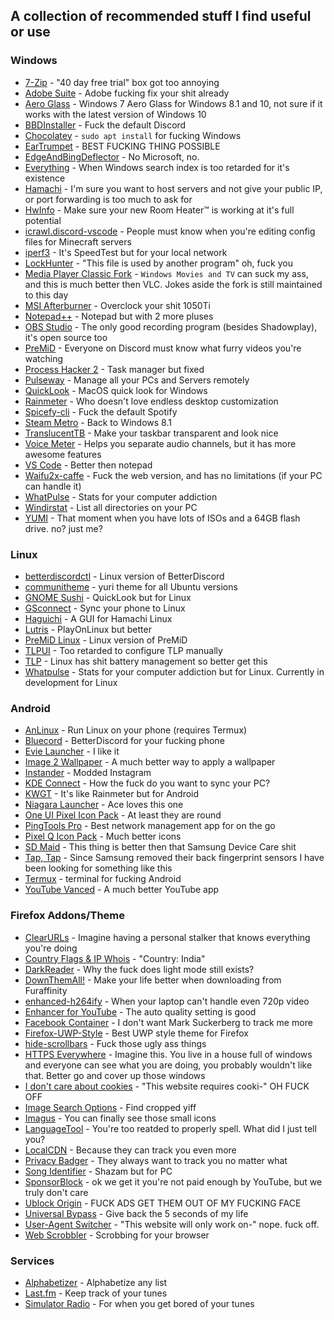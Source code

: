 ## A collection of recommended stuff I find useful or use

### Windows
* [7-Zip](https://7-zip.org) - "40 day free trial" box got too annoying
* [Adobe Suite](https://www.adobe.com) - Adobe fucking fix your shit already
* [Aero Glass](http://www.glass8.eu/) - Windows 7 Aero Glass for Windows 8.1 and 10, not sure if it works with the latest version of Windows 10
* [BBDInstaller](https://github.com/rauenzi/BBDInstaller/releases) - Fuck the default Discord
* [Chocolatey](https://chocolatey.org/) - `sudo apt install` for fucking Windows
* [EarTrumpet](https://www.microsoft.com/en-us/p/eartrumpet/9nblggh516xp?activetab=pivot:overviewtab) - BEST FUCKING THING POSSIBLE
* [EdgeAndBingDeflector](https://github.com/pulsejet/EdgeAndBingDeflector) - No Microsoft, no.
* [Everything](https://voidtools.com) - When Windows search index is too retarded for it's existence
* [Hamachi](https://vpn.net) - I'm sure you want to host servers and not give your public IP, or port forwarding is too much to ask for
* [HwInfo](https://www.hwinfo.com/) - Make sure your new Room Heater™️ is working at it's full potential
* [icrawl.discord-vscode](https://marketplace.visualstudio.com/items?itemName=icrawl.discord-vscode) - People must know when you're editing config files for Minecraft servers
* [iperf3](https://iperf.fr/) - It's SpeedTest but for your local network
* [LockHunter](https://lockhunter.com/) - "This file is used by another program" oh, fuck you
* [Media Player Classic Fork](https://github.com/clsid2/mpc-hc) - `Windows Movies and TV` can suck my ass, and this is much better then VLC. Jokes aside the fork is still maintained to this day
* [MSI Afterburner](https://www.msi.com/page/afterburner) - Overclock your shit 1050Ti
* [Notepad++](https://notepad-plus-plus.org/) - Notepad but with 2 more pluses
* [OBS Studio](https://obsproject.com/) - The only good recording program (besides Shadowplay), it's open source too
* [PreMiD](https://premid.app/) - Everyone on Discord must know what furry videos you're watching
* [Process Hacker 2](https://processhacker.sourceforge.io) - Task manager but fixed 
* [Pulseway](https://www.pulseway.com) - Manage all your PCs and Servers remotely
* [QuickLook](https://www.microsoft.com/en-us/p/quicklook/9nv4bs3l1h4s?activetab=pivot:overviewtab) - MacOS quick look for Windows
* [Rainmeter](https://www.rainmeter.net/) - Who doesn't love endless desktop customization
* [Spicefy-cli](https://github.com/khanhas/spicetify-cli/) - Fuck the default Spotify
* [Steam Metro](https://metroforsteam.com) - Back to Windows 8.1
* [TranslucentTB](https://www.microsoft.com/en-us/p/translucenttb/9pf4kz2vn4w9?activetab=pivot:overviewtab) - Make your taskbar transparent and look nice
* [Voice Meter](https://www.vb-audio.com/Voicemeeter/index.htm) - Helps you separate audio channels, but it has more awesome features
* [VS Code](https://code.visualstudio.com) - Better then notepad
* [Waifu2x-caffe](https://github.com/lltcggie/waifu2x-caffe) - Fuck the web version, and has no limitations (if your PC can handle it)
* [WhatPulse](https://whatpulse.org/) - Stats for your computer addiction
* [Windirstat](https://windirstat.net/download.html) - List all directories on your PC
* [YUMI](https://www.pendrivelinux.com/yumi-multiboot-usb-creator/) - That moment when you have lots of ISOs and a 64GB flash drive. no? just me?

### Linux
* [betterdiscordctl](https://gist.github.com/ObserverOfTime/d7e60eb9aa7fe837545c8cb77cf31172) - Linux version of BetterDiscord
* [communitheme](https://snapcraft.io/communitheme) - yuri theme for all Ubuntu versions
* [GNOME Sushi](https://www.omgubuntu.co.uk/2016/09/gnome-sushi-mac-quick-look-nautilus) - QuickLook but for Linux
* [GSconnect](https://gssconnect.org) - Sync your phone to Linux
* [Haguichi](https://www.haguichi.net/) - A GUI for Hamachi Linux
* [Lutris](https://lutris.net/) - PlayOnLinux but better
* [PreMiD Linux](https://github.com/PreMiD/Linux/releases) - Linux version of PreMiD
* [TLPUI](https://www.linuxuprising.com/2018/11/install-tlpui-in-ubuntu-or-linux-mint.html) - Too retarded to configure TLP manually
* [TLP](https://linrunner.de/en/tlp/docs/tlp-configuration.html#links) - Linux has shit battery management so better get this
* [Whatpulse](https://whatpulse.org/downloads/) - Stats for your computer addiction but for Linux. Currently in development for Linux

### Android
* [AnLinux](https://play.google.com/store/apps/details?id=exa.lnx.a) - Run Linux on your phone (requires Termux)
* [Bluecord](https://bluesmods.com/bluecord/) - BetterDiscord for your fucking phone
* [Evie Launcher](https://evie.com/) - I like it
* [Image 2 Wallpaper](https://play.google.com/store/apps/details?id=com.shirobakama.wallpaper&hl=en_US) - A much better way to apply a wallpaper
* [Instander](https://thedise.me/instander/) - Modded Instagram
* [KDE Connect](https://play.google.com/store/apps/details?id=org.kde.kdeconnect_tp&hl=en_US) - How the fuck do you want to sync your PC?
* [KWGT](https://play.google.com/store/apps/details?id=org.kustom.widget&hl=en) - It's like Rainmeter but for Android
* [Niagara Launcher](https://play.google.com/store/apps/details?id=bitpit.launcher) - Ace loves this one
* [One UI Pixel Icon Pack](https://play.google.com/store/apps/details?id=ru.pt.iconpack.oneui_pixel) - At least they are round
* [PingTools Pro](https://play.google.com/store/apps/details?id=ua.com.streamsoft.pingtoolspro) - Best network management app for on the go
* [Pixel Q Icon Pack](https://play.google.com/store/apps/details?id=ru.pt.iconpack.pixel_q) - Much better icons
* [SD Maid](https://play.google.com/store/apps/details?id=eu.thedarken.sdm&hl=en_US) - This thing is better then that Samsung Device Care shit
* [Tap, Tap](https://forum.xda-developers.com/t/app-beta-0-9-tap-tap-double-tap-on-back-of-device-gesture-from-android-11-port.4140573/) - Since Samsung removed their back fingerprint sensors I have been looking for something like this
* [Termux](https://play.google.com/store/apps/details?id=com.termux&hl=en_US) - terminal for fucking Android
* [YouTube Vanced](https://vanced.app/) - A much better YouTube app

### Firefox Addons/Theme
* [ClearURLs](https://addons.mozilla.org/en-US/firefox/addon/clearurls/) - Imagine having a personal stalker that knows everything you're doing
* [Country Flags & IP Whois](https://addons.mozilla.org/en-US/firefox/addon/country-flags-ip-whois/) - "Country: India"
* [DarkReader](https://addons.mozilla.org/en-US/firefox/addon/darkreader/) - Why the fuck does light mode still exists?
* [DownThemAll!](https://addons.mozilla.org/en-US/firefox/addon/downthemall/) - Make your life better when downloading from Furaffinity
* [enhanced-h264ify](https://addons.mozilla.org/en-US/firefox/addon/enhanced-h264ify/) - When your laptop can't  handle even 720p video
* [Enhancer for YouTube](https://addons.mozilla.org/en-US/firefox/addon/enhancer-for-youtube/?src=search) - The auto quality setting is good
* [Facebook Container](https://addons.mozilla.org/en-US/firefox/addon/facebook-container/) - I don't want Mark Suckerberg to track me more
* [Firefox-UWP-Style](https://github.com/Guerra24/Firefox-UWP-Style) - Best UWP style theme for Firefox
* [hide-scrollbars](https://addons.mozilla.org/en-US/firefox/addon/hide-scrollbars/) - Fuck those ugly ass things
* [HTTPS Everywhere](https://addons.mozilla.org/en-US/firefox/addon/https-everywhere/) - Imagine this. You live in a house full of windows and everyone can see what you are doing, you probably wouldn't like that. Better go and cover up those windows
* [I don't care about cookies](https://addons.mozilla.org/en-US/firefox/addon/i-dont-care-about-cookies/) - "This website requires cooki-" OH FUCK OFF
* [Image Search Options](https://addons.mozilla.org/en-US/firefox/addon/image-search-options/) - Find cropped yiff
* [Imagus](https://addons.mozilla.org/en-US/firefox/addon/imagus/) - You can finally see those small icons
* [LanguageTool](https://addons.mozilla.org/en-US/firefox/addon/languagetool/) - You're too reatded to properly spell. What did I just tell you?
* [LocalCDN](https://addons.mozilla.org/en-US/firefox/addon/localcdn-fork-of-decentraleyes/) - Because they can track you even more
* [Privacy Badger](https://addons.mozilla.org/en-US/firefox/addon/privacy-badger17/) - They always want to track you no matter what
* [Song Identifier](https://addons.mozilla.org/en-US/firefox/addon/song-identifier/) - Shazam but for PC
* [SponsorBlock](https://addons.mozilla.org/en-US/firefox/addon/sponsorblock/) - ok we get it you're not paid enough by YouTube, but we truly don't care
* [Ublock Origin](https://addons.mozilla.org/en-US/firefox/addon/ublock-origin/) - FUCK ADS GET THEM OUT OF MY FUCKING FACE
* [Universal Bypass](https://addons.mozilla.org/en-US/firefox/addon/universal-bypass/) - Give back the 5 seconds of my life
* [User-Agent Switcher](https://addons.mozilla.org/en-US/firefox/addon/uaswitcher/) - "This website will only work on-" nope. fuck off.
* [Web Scrobbler](https://addons.mozilla.org/en-US/firefox/addon/web-scrobbler/) - Scrobbing for your browser

### Services
* [Alphabetizer](https://alphabetizer.org/) - Alphabetize any list
* [Last.fm](https://www.last.fm/) - Keep track of your tunes
* [Simulator Radio](https://simulatorradio.com/) - For when you get bored of your tunes